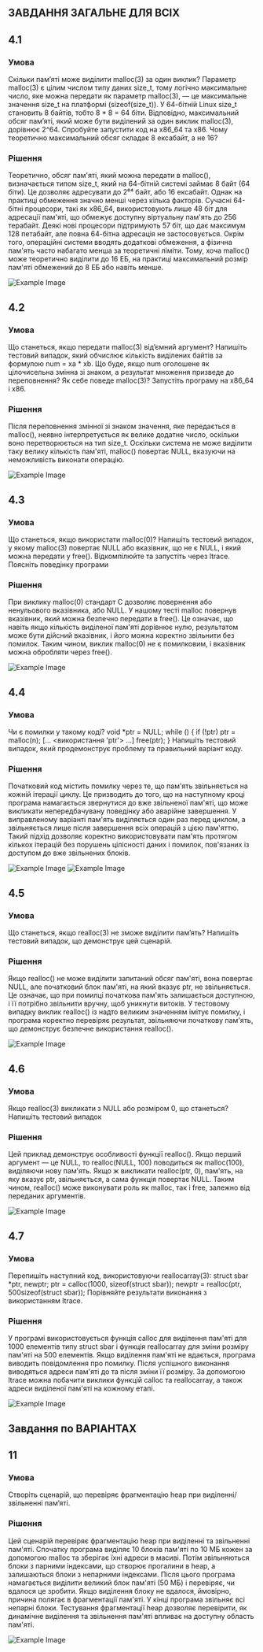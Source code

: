 ## ЗАВДАННЯ ЗАГАЛЬНЕ ДЛЯ ВСІХ
## 4.1

### Умова

Скільки пам’яті може виділити malloc(3) за один виклик? Параметр malloc(3) є цілим числом типу даних size_t, тому логічно максимальне число, яке можна передати як параметр malloc(3), — це максимальне значення size_t на платформі (sizeof(size_t)). У 64-бітній Linux size_t становить 8 байтів, тобто 8 * 8 = 64 біти. Відповідно, максимальний обсяг пам’яті, який може бути виділений за один виклик malloc(3), дорівнює 2^64. Спробуйте запустити код на x86_64 та x86. Чому теоретично максимальний обсяг складає 8 ексабайт, а не 16?

### Рішення

Теоретично, обсяг пам'яті, який можна передати в malloc(), визначається типом size_t, який на 64-бітній системі займає 8 байт (64 біти). Це дозволяє адресувати до 2⁶⁴ байт, або 16 ексабайт. Однак на практиці обмеження значно менші через кілька факторів. Сучасні 64-бітні процесори, такі як x86_64, використовують лише 48 біт для адресації пам'яті, що обмежує доступну віртуальну пам'ять до 256 терабайт. Деякі нові процесори підтримують 57 біт, що дає максимум 128 петабайт, але повна 64-бітна адресація не застосовується. Окрім того, операційні системи вводять додаткові обмеження, а фізична пам'ять часто набагато менша за теоретичні ліміти. Тому, хоча malloc() може теоретично виділити до 16 ЕБ, на практиці максимальний розмір пам'яті обмежений до 8 ЕБ або навіть менше.

![Example Image](https://github.com/dims3926r/aspz/blob/main/p4/p4.1/image.png)

## 4.2

### Умова

Що станеться, якщо передати malloc(3) від’ємний аргумент? Напишіть тестовий випадок, який обчислює кількість виділених байтів за формулою num = xa * xb. Що буде, якщо num оголошене як цілочисельна змінна зі знаком, а результат множення призведе до переповнення? Як себе поведе malloc(3)? Запустіть програму на x86_64 і x86.

### Рішення

Після переповнення змінної зі знаком значення, яке передається в malloc(), неявно інтерпретується як велике додатне число, оскільки воно перетворюється на тип size_t. Оскільки система не може виділити таку велику кількість пам'яті, malloc() повертає NULL, вказуючи на неможливість виконати операцію.

![Example Image](https://github.com/dims3926r/aspz/blob/main/p4/p4.2/image.png)

## 4.3

### Умова

Що станеться, якщо використати malloc(0)? Напишіть тестовий випадок, у якому malloc(3) повертає NULL або вказівник, що не є NULL, і який можна передати у free(). Відкомпілюйте та запустіть через ltrace. Поясніть поведінку програми

### Рішення

При виклику malloc(0) стандарт C дозволяє повернення або ненульового вказівника, або NULL. У нашому тесті malloc повернув вказівник, який можна безпечно передати в free(). Це означає, що навіть якщо кількість виділеної пам'яті дорівнює нулю, результатом може бути дійсний вказівник, і його можна коректно звільнити без помилок. Таким чином, виклик malloc(0) не є помилковим, і вказівник можна обробляти через free().

![Example Image](https://github.com/dims3926r/aspz/blob/main/p4/p4.3/image.png)

## 4.4

### Умова

Чи є помилки у такому коді? void *ptr = NULL; while () { if (!ptr) ptr = malloc(n); [... <використання 'ptr'> ...] free(ptr); }
Напишіть тестовий випадок, який продемонструє проблему та правильний варіант коду.

### Рішення

Початковий код містить помилку через те, що пам'ять звільняється на кожній ітерації циклу. Це призводить до того, що на наступному кроці програма намагається звернутися до вже звільненої пам'яті, що може викликати непередбачувану поведінку або аварійне завершення. У виправленому варіанті пам'ять виділяється один раз перед циклом, а звільняється лише після завершення всіх операцій з цією пам'яттю. Такий підхід дозволяє коректно використовувати пам'ять протягом кількох ітерацій без порушень цілісності даних і помилок, пов'язаних із доступом до вже звільнених блоків.

![Example Image](https://github.com/dims3926r/aspz/blob/main/p4/p4.4/Знімок%20екрана%202025-05-05%20214354.png)
![Example Image](https://github.com/dims3926r/aspz/blob/main/p4/p4.4/Знімок%20екрана%202025-05-05%20214401.png)

## 4.5

### Умова

Що станеться, якщо realloc(3) не зможе виділити пам’ять? Напишіть тестовий випадок, що демонструє цей сценарій.

### Рішення

Якщо realloc() не може виділити запитаний обсяг пам'яті, вона повертає NULL, але початковий блок пам'яті, на який вказує ptr, не звільняється. Це означає, що при помилці початкова пам'ять залишається доступною, і її потрібно звільнити вручну, щоб уникнути витоків. У тестовому випадку виклик realloc() із надто великим значенням імітує помилку, і програма коректно перевіряє результат, звільняючи початкову пам'ять, що демонструє безпечне використання realloc().

![Example Image](https://github.com/dims3926r/aspz/blob/main/p4/p4.5/image.png)

## 4.6

### Умова

Якщо realloc(3) викликати з NULL або розміром 0, що станеться? Напишіть тестовий випадок

### Рішення

Цей приклад демонструє особливості функції realloc(). Якщо перший аргумент — це NULL, то realloc(NULL, 100) поводиться як malloc(100), виділяючи нову пам'ять. Якщо ж викликати realloc(ptr, 0), пам'ять, на яку вказує ptr, звільняється, а сама функція повертає NULL. Таким чином, realloc() може виконувати роль як malloc, так і free, залежно від переданих аргументів.

![Example Image](https://github.com/dims3926r/aspz/blob/main/p4/p4.6/image.png)

## 4.7

### Умова

Перепишіть наступний код, використовуючи reallocarray(3): struct sbar *ptr, newptr; ptr = calloc(1000, sizeof(struct sbar)); newptr = realloc(ptr, 500sizeof(struct sbar)); Порівняйте результати виконання з використанням ltrace.

### Рішення

У програмі використовується функція calloc для виділення пам'яті для 1000 елементів типу struct sbar і функція reallocarray для зміни розміру пам'яті на 500 елементів. Якщо виділення пам'яті не вдається, програма виводить повідомлення про помилку. Після успішного виконання виводяться адреси пам'яті до та після зміни її розміру. За допомогою ltrace можна побачити виклики функцій calloc та reallocarray, а також адреси виділеної пам'яті на кожному етапі.

![Example Image](https://github.com/dims3926r/aspz/blob/main/p4/p4.7/image.png)

## Завдання по ВАРІАНТАХ
## 11

### Умова

Створіть сценарій, що перевіряє фрагментацію heap при виділенні/звільненні пам’яті.

### Рішення

Цей сценарій перевіряє фрагментацію heap при виділенні та звільненні пам'яті. Спочатку програма виділяє 10 блоків пам'яті по 10 МБ кожен за допомогою malloc та зберігає їхні адреси в масиві. Потім звільняються блоки з парними індексами, що створює прогалини в heap, а залишаються блоки з непарними індексами. Після цього програма намагається виділити великий блок пам'яті (50 МБ) і перевіряє, чи вдалося це зробити. Якщо виділення блоку не вдалося, ймовірно, причина полягає в фрагментації пам'яті. У кінці програма звільняє всі непарні блоки. Тестування фрагментації heap дозволяє перевірити, як динамічне виділення та звільнення пам'яті впливає на доступну область пам'яті.

![Example Image](https://github.com/dims3926r/aspz/blob/main/p4/p11/image.png)
